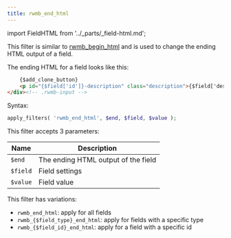 ```yaml
---
title: rwmb_end_html
---
```


import FieldHTML from '../_parts/_field-html.md';

This filter is similar to [rwmb_begin_html](/filters/rwmb-begin-html/) and is used to change the ending HTML output of a field.

<FieldHTML />

The ending HTML for a field looks like this:

```html
	{$add_clone_button}
	<p id="{$field['id']}-description" class="description">{$field['desc']}</p>
</div><!-- .rwmb-input -->
```

Syntax:

```php
apply_filters( 'rwmb_end_html', $end, $field, $value );
```

This filter accepts 3 parameters:

Name|Description
---|---
`$end`| The ending HTML output of the field
`$field`| Field settings
`$value`| Field value

This filter has variations:

- `rwmb_end_html`: apply for all fields
- `rwmb_{$field_type}_end_html`: apply for fields with a specific type
- `rwmb_{$field_id}_end_html`: apply for a field with a specific id

